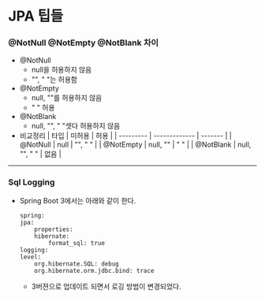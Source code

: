 # JPA 팁들

### @NotNull @NotEmpty @NotBlank 차이

-   @NotNull
    -   null을 허용하지 않음
    -   "", " "는 허용함
-   @NotEmpty
    -   null, ""를 허용하지 않음
    -   " " 허용
-   @NotBlank
    -   null, "", " "셋다 허용하지 않음
-   비교정리
    | 타입      | 미허용        | 허용    |
    | --------- | ------------- | ------- |
    | @NotNull  | null          | "", " " |
    | @NotEmpty | null, ""      | " "     |
    | @NotBlank | null, "", " " | 없음    |

---


### Sql Logging
- Spring Boot 3에서는 아래와 같이 한다.
    ```YML
    spring:
    jpa:
        properties:
        hibernate:
            format_sql: true
    logging:
    level:
        org.hibernate.SQL: debug
        org.hibernate.orm.jdbc.bind: trace

    ```
    - 3버젼으로 업데이트 되면서 로깅 방법이 변경되었다.